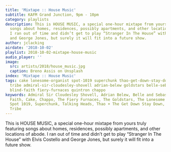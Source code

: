 ```yaml
---
title: 'Mixtape :: House Music'
subtitle: KAFM Grand Junction, 9pm - 10pm
category: playlists
description: This is HOUSE MUSIC, a special one-hour mixtape from yours truly featuring
  songs about homes, residences, possibly apartments, and other locations of abode.
  I ran out of time and didn’t get to play “Stranger In The House” with Elvis Costello
  and George Jones, but surely it will fit into a future show.
author: jclacking
airdate: '2018-10-02'
playlist: 2018-10-02-mixtape-house-music
audio_player: ''
image:
  src: artists/2018/house_music.jpg
  caption: Breno Assis on Unsplash
index: 'Mixtape :: House Music'
tags: cake lonesome-organist spot-1019 superchunk thao-get-down-stay-down those-peabodys
  tribe admiral-sir-cloudesley-shovell adrian-belew goldstars belle-sebastian talking-heads
  blind-faith fiery-furnaces quintron chappo
keywords: Admiral Sir Cloudesley Shovell, Adrian Belew, Belle and Sebastian, Blind
  Faith, Cake, Chappo, The Fiery Furnaces, The Goldstars, The Lonesome Organist, Quintron,
  Spot 1019, Superchunk, Talking Heads, Thao + The Get Down Stay Down, Those Peabodys,
  Tribe
---
```

This is HOUSE MUSIC, a special one-hour mixtape from yours truly featuring songs about homes, residences, possibly apartments, and other locations of abode. I ran out of time and didn’t get to play “Stranger In The House” with Elvis Costello and George Jones, but surely it will fit into a future show.
